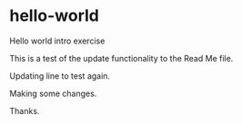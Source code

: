 # hello-world


Hello world intro exercise




This is a test of the update functionality to the Read Me file.

Updating line to test again.

Making some changes.

Thanks.
